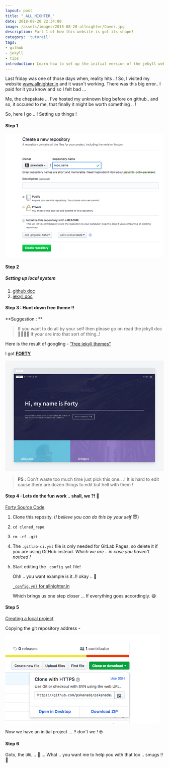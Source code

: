 ```yaml
---
layout: post
title: "_ALL_NIGHTER_"
date: 2018-08-20 22:34:00
image: /assets/images/2018-08-20-allnighter/Cover.jpg
description: Part 1 of how this website is got its shape!
category: 'tutorail'
tags:
- github
- jekyll
- tips
introduction: Learn how to set up the initial version of the jekyll website
---
```


Last friday was one of those days when, reality hits ..! So, I visited my website www.allnighter.in and it wasn't working. There was this big error.. I paid for it you know and so I felt bad ... 

Me, the chepskate ... I've hosted my unknown blog before on github.. and so, it occured to me, that finally it might be worth something .. !

So, here I go .. ! Setting up things !

#### Step 1

![Create Repository !!](/assets/images/2018-08-20-allnighter/pic1.png)

 

#### Step 2

##### Setting up local system

1. [github doc](https://help.github.com/articles/setting-up-your-github-pages-site-locally-with-jekyll/)
2. [jekyll doc](https://jekyllrb.com/docs/installation/)



#### Step 3 : Hunt down free theme !! 

**Suggestion : **

>	If you want to do all by your self then please go on read the jekyll doc 🤯🤯🤯🤯
	If your are into that sort of thing..!

Here is the result of googling - ["free jekyll themes"](https://www.google.co.in/search?q=free+jekyll+themes&rlz=1C5CHFA_enIN764IN764&oq=free+jekyll&aqs=chrome.0.0j69i60j69i61j69i57j0l2.3375j0j4&sourceid=chrome&ie=UTF-8)

I got [**FORTY**](https://jekyllthemes.io/theme/forty-jekyll-theme)

![](/assets/images/2018-08-20-allnighter/pic2.png)



>**PS :** Don't waste too much time just pick this one.. .! It is hard to edit cause there are dozen things to edit but hell with them !



#### Step 4 : Lets do the fun work .. shall, we ?! 🤘

[Forty Source Code](https://github.com/andrewbanchich/forty-jekyll-theme)

1. Clone this reposity. (_I believe you can do this by your self_ 😇)

2. `cd cloned_repo`

3. `rm -rf .git`

4. The `.gitlab-ci.yml` file is only needed for GitLab Pages, so delete it if you are using GitHub instead. _Which we are .. in case you haven't noticed !_

5. Start editing the `_config.yml` file!

   Ohh .. you want example is it..!! okay .. 🤨

   [`_config.yml` for allnighter.in](https://github.com/pskanade/pskanade.github.io/blob/master/_config.yml)

   Which brings us one step closer ... If everything goes accordingly. 😅


#### Step 5

[Creating a local project](https://help.github.com/articles/adding-an-existing-project-to-github-using-the-command-line/)

Copying the git repository address - 

![Here, You can get the URL](/assets/images/2018-08-20-allnighter/pic3.png)



Now we have an initial project ... !! don't we ! 🤓



#### Step 6

Goto, the `URL` .. 🤩 ... What .. you want me to help you with that too .. smugs !! 🤬 